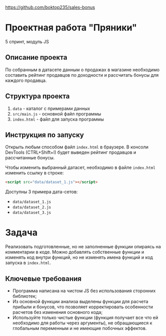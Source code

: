 https://github.com/boktop235/sales-bonus

# Проектная работа "Пряники"
5 спринт, модуль JS

## Описание проекта
По собранным в датасете данным о продажах в магазине необходимо составить рейтинг продавцов по доходности и рассчитать бонусы для каждого продавца.

## Структура проекта
1. `data` - каталог с примерами данных
2. `src/main.js` - основной файл программы
3. `index.html` - файл для запуска программы

## Инструкция по запуску
Открыть любым способом файл `index.html` в браузере. В консоли DevTools (CTRL+Shift+I) будет выведен рейтинг продавцов и рассчитанные бонусы.

Чтобы изменить выбранный датасет, необходимо в файле `index.html` изменить ссылку в строке:
```html
<script src="data/dataset_1.js"></script>
```
Доступны 3 примера дата-сетов:
- `data/dataset_1.js`
- `data/dataset_2.js`
- `data/dataset_3.js`

# Задача
Реализовать подготовленные, но не заполненные функции опираясь на комментарии в коде.
Можно добавлять собственные функции и изменять код внутри функций, но не изменять имена функций и код запуска в `index.html`.

## Ключевые требования
- Программа написана на чистом JS без использования сторонних библиотек;
- Из основной функции анализа выделены функции для расчета прибыли и бонусов, что позволяет корректировать особенности расчетов без изменения основного кода;
- Используйте только чистые функции (функция получает все что ей необходимо для работы через аргументы), не обращающиеся к глобальным переменным и не имеющие побочных эффектов.

